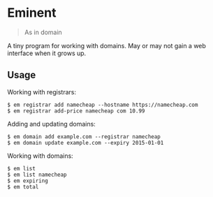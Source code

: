 Eminent
=======

> As in domain

A tiny program for working with domains. May or may not gain a web
interface when it grows up.

## Usage

Working with registrars:

    $ em registrar add namecheap --hostname https://namecheap.com
    $ em registrar add-price namecheap com 10.99


Adding and updating domains:

    $ em domain add example.com --registrar namecheap
    $ em domain update example.com --expiry 2015-01-01


Working with domains:

    $ em list
    $ em list namecheap
    $ em expiring
    $ em total

